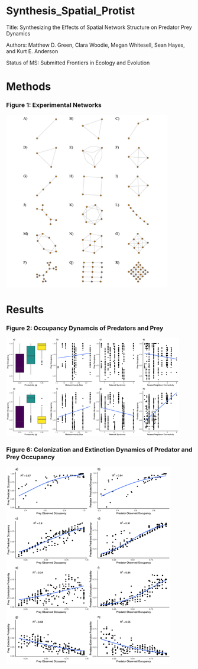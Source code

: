 # Synthesis_Spatial_Protist

Title: Synthesizing the Effects of Spatial Network Structure on Predator Prey Dynamics

Authors: Matthew D. Green, Clara Woodie, Megan Whitesell, Sean Hayes, and Kurt E. Anderson

Status of MS: Submitted Frontiers in Ecology and Evolution

# Methods

### Figure 1: Experimental Networks
![](Figs/Fig1.png)


# Results

### Figure 2: Occupancy Dynamcis of Predators and Prey
![](Figs/Fig2.png)

### Figure 6: Colonization and Extinction Dynamics of Predator and Prey Occupancy
![](Figs/Fig6..png)
